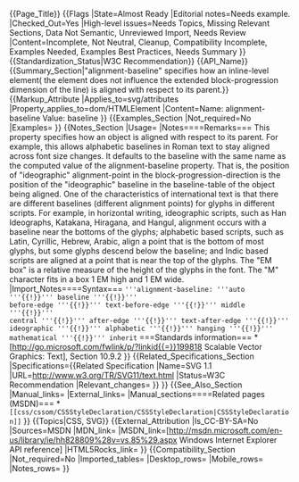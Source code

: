 {{Page_Title}}
{{Flags
|State=Almost Ready
|Editorial notes=Needs example.
|Checked_Out=Yes
|High-level issues=Needs Topics, Missing Relevant Sections, Data Not Semantic, Unreviewed Import, Needs Review
|Content=Incomplete, Not Neutral, Cleanup, Compatibility Incomplete, Examples Needed, Examples Best Practices, Needs Summary
}}
{{Standardization_Status|W3C Recommendation}}
{{API_Name}}
{{Summary_Section|"alignment-baseline" specifies how an inline-level element( the element does not influence the extended block-progression dimension of the line) is aligned with respect to its parent.}}
{{Markup_Attribute
|Applies_to=svg/attributes
|Property_applies_to=dom/HTMLElement
|Content=Name:	alignment-baseline
Value:	baseline
}}
{{Examples_Section
|Not_required=No
|Examples=
}}
{{Notes_Section
|Usage=
|Notes====Remarks===
This property specifies how an object is aligned with respect to its parent. For example, this allows alphabetic baselines in Roman text to stay aligned across font size changes. It defaults to the baseline with the same name as the computed value of the alignment-baseline property. That is, the position of "ideographic" alignment-point in the block-progression-direction is the position of the "ideographic" baseline in the baseline-table of the object being aligned.
One of the characteristics of international text is that there are different baselines (different alignment points) for glyphs in different scripts. For example, in horizontal writing, ideographic scripts, such as Han Ideographs, Katakana, Hiragana, and Hangul, alignment occurs with a baseline near the bottoms of the glyphs; alphabetic based scripts, such as Latin, Cyrillic, Hebrew, Arabic, align a point that is the bottom of most glyphs, but some glyphs descend below the baseline; and Indic based scripts are aligned at a point that is near the top of the glyphs.
The "EM box" is a relative measure of the height of the glyphs in the font. The "M" character fits in a box 1 EM high and 1 EM wide.
|Import_Notes====Syntax===
<code>'''alignment-baseline: '''auto '''{{!}}''' baseline '''{{!}}''' before-edge '''{{!}}''' text-before-edge '''{{!}}''' middle '''{{!}}''' central '''{{!}}''' after-edge '''{{!}}''' text-after-edge '''{{!}}''' ideographic '''{{!}}''' alphabetic '''{{!}}''' hanging '''{{!}}''' mathematical '''{{!}}''' inherit</code>
===Standards information===
*[http://go.microsoft.com/fwlink/p/?linkid{{=}}199818 Scalable Vector Graphics: Text], Section 10.9.2
}}
{{Related_Specifications_Section
|Specifications={{Related Specification
|Name=SVG 1.1
|URL=http://www.w3.org/TR/SVG11/text.html
|Status=W3C Recommendation
|Relevant_changes=
}}
}}
{{See_Also_Section
|Manual_links=
|External_links=
|Manual_sections====Related pages (MSDN)===
*<code>[[css/cssom/CSSStyleDeclaration/CSSStyleDeclaration|CSSStyleDeclaration]]</code>
}}
{{Topics|CSS, SVG}}
{{External_Attribution
|Is_CC-BY-SA=No
|Sources=MSDN
|MDN_link=
|MSDN_link=[http://msdn.microsoft.com/en-us/library/ie/hh828809%28v=vs.85%29.aspx Windows Internet Explorer API reference]
|HTML5Rocks_link=
}}
{{Compatibility_Section
|Not_required=No
|Imported_tables=
|Desktop_rows=
|Mobile_rows=
|Notes_rows=
}}